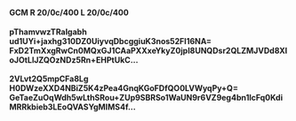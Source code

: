#### GCM R 20/0c/400 L 20/0c/400
**pThamvwzTRaIgabh**<br/>**ud1UYi+jaxhg310DZ0UiyvqDbcggiuK3nos52Fl16NA=**<br/>**FxD2TmXxgRwCn0MQxGJ1CAaPXXxeYkyZ0jpI8UNQDsr2QLZMJVDd8XIoJOtLlJZQOzNDz5Rn+EHPtUkC...**<br/><br/>
**2VLvt2Q5mpCFa8Lg**<br/>**H0DWzeXXD4NBiZ5K4zPea4GnqKGoFDfQO0LVWyqPy+Q=**<br/>**GeTaeZuOqWdh5wLthSRou+ZUp9SBRSo1WaUN9r6VZ9eg4bn1lcFq0KdiMRRkbieb3LEoQVASYgMIMS4f...**